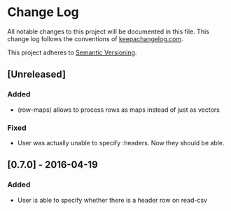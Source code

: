 # Change Log
All notable changes to this project will be documented in this file.
This change log follows the conventions of
[keepachangelog.com](http://keepachangelog.com/).

This project adheres to [Semantic Versioning](http://semver.org/).

## [Unreleased]
### Added
- (row-maps) allows to process rows as maps instead of just as vectors

### Fixed
- User was actually unable to specify :headers.  Now they should be able.

## [0.7.0] - 2016-04-19
### Added
- User is able to specify whether there is a header row on read-csv
